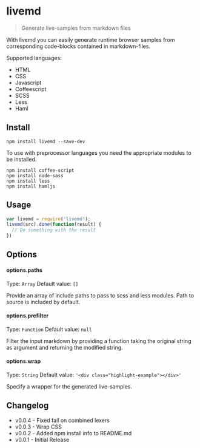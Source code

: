 # livemd

> Generate live-samples from markdown files

With livemd you can easily generate runtime browser samples from corresponding code-blocks contained in markdown-files.

Supported languages:

* HTML
* CSS
* Javascript
* Coffeescript
* SCSS
* Less
* Haml

## Install

```shell
npm install livemd --save-dev
```

To use with preprocessor languages you need the appropriate modules to be installed.

```shell
npm install coffee-script
npm install node-sass
npm install less
npm install hamljs
```

## Usage

```js
var livemd = require('livemd');
livemd(src).done(function(result) {
  // Do something with the result
})
```

## Options

#### options.paths
Type: `Array`
Default value: `[]`

Provide an array of include paths to pass to scss and less modules. Path to source is included by default.

#### options.prefilter
Type: `Function`
Default value: `null`

Filter the input markdown by providing a function taking the original string as argument and returning the modified string.

#### options.wrap
Type: `String`
Default value: `'<div class="highlight-example"></div>'`

Specify a wrapper for the generated live-samples.


## Changelog

* v0.0.4 - Fixed fail on combined lexers
* v0.0.3 - Wrap CSS
* v0.0.2 - Added npm install info to README.md
* v0.0.1 - Initial Release